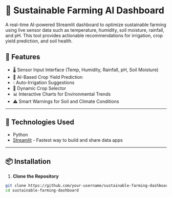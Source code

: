 # 🌾 Sustainable Farming AI Dashboard

A real-time AI-powered Streamlit dashboard to optimize sustainable farming using live sensor data such as temperature, humidity, soil moisture, rainfall, and pH. This tool provides actionable recommendations for irrigation, crop yield prediction, and soil health.

## 🚀 Features

- 🌡️ Sensor Input Interface (Temp, Humidity, Rainfall, pH, Soil Moisture)
- 🤖 AI-Based Crop Yield Prediction
- 💧 Auto-Irrigation Suggestions
- 🌱 Dynamic Crop Selector
- 📊 Interactive Charts for Environmental Trends
- ⚠️ Smart Warnings for Soil and Climate Conditions

---

## 🧠 Technologies Used

- Python
- [Streamlit](https://streamlit.io/) - Fastest way to build and share data apps

---

## 📦 Installation

1. **Clone the Repository**

```bash
git clone https://github.com/your-username/sustainable-farming-dashboard.git
cd sustainable-farming-dashboard



